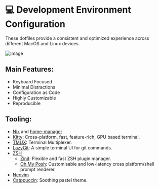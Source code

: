 # 💻 Development Environment Configuration

These dotfiles provide a consistent and optimized experience across different MacOS and Linux devices.

![image](https://github.com/user-attachments/assets/93043804-5673-40ae-bc90-5bc9da727a18)

## Main Features:

- Keyboard Focused
- Minimal Distractions
- Configuration as Code
- Highly Customizable
- Reproducible

## Tooling:
- [Nix](https://nixos.org/) and [home-manager](https://github.com/nix-community/home-manager)
- [Kitty](https://sw.kovidgoyal.net/kitty/): Cross-platform, fast, feature-rich, GPU based terminal.
- [TMUX](https://github.com/tmux/tmux): Terminal Multiplexer.
- [LazyGit](https://github.com/jesseduffield/lazygit): A simple terminal UI for git commands.
- [ZSH](https://zsh.sourceforge.io/)
  - [Zinit](https://github.com/zdharma-continuum/zinit): Flexible and fast ZSH plugin manager.
  - [Oh My Posh](https://ohmyposh.dev/): Customisable and low-latency cross platform/shell prompt renderer.
- [Neovim](https://neovim.io/)
- [Catppuccin](https://catppuccin.com/): Soothing pastel theme.


